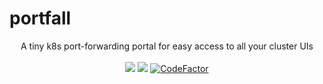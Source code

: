 # portfall

<p align="center">
A tiny k8s port-forwarding portal for easy access to all your cluster UIs
<br/><br/>
<a href="https://goreportcard.com/report/github.com/rekon-oss/portfall"><img src="https://goreportcard.com/badge/github.com/rekon-oss/portfall"/></a>
<a href="https://github.com/rekon-oss/portfall/blob/master/LICENSE"><img src="https://img.shields.io/badge/License-MIT-blue.svg"></a>
  <a href="https://www.codefactor.io/repository/github/rekon-oss/portfall"><img src="https://www.codefactor.io/repository/github/rekon-oss/portfall/badge" alt="CodeFactor" /></a>
</p>
